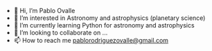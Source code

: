 - 👋 Hi, I’m Pablo Ovalle
- 👀 I’m interested in Astronomy and astrophysics (planetary science)
- 🌱 I’m currently learning Python for astronomy and astrophysics
- 💞️ I’m looking to collaborate on ...
- 📫 How to reach me pablorodriguezovalle@gmail.com

<!---
pablo120898/pablo120898 is a ✨ special ✨ repository because its `README.md` (this file) appears on your GitHub profile.
You can click the Preview link to take a look at your changes.
--->
